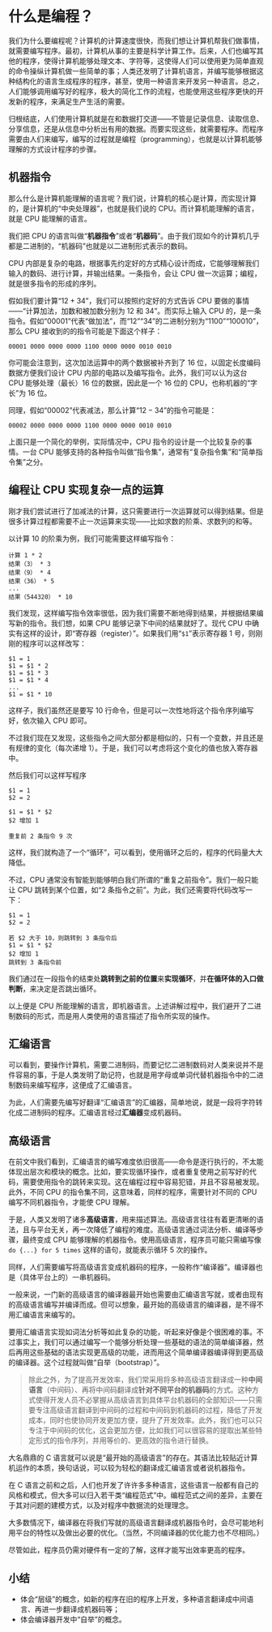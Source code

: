 # 什么是编程？

我们为什么要编程呢？计算机的计算速度很快，而我们想让计算机帮我们做事情，就需要编写程序。最初，计算机从事的主要是科学计算工作。后来，人们也编写其他的程序，使得计算机能够处理文本、字符等，这使得人们可以使用更为简单直观的命令操纵计算机做一些简单的事；人类还发明了计算机语言，并编写能够根据这种结构化的语言生成程序的程序，甚至，使用一种语言来开发另一种语言。总之，人们能够调用编写好的程序，极大的简化工作的流程，也能使用这些程序更快的开发新的程序，来满足生产生活的需要。

归根结底，人们使用计算机就是在和数据打交道——不管是记录信息、读取信息、分享信息，还是从信息中分析出有用的数据。而要实现这些，就需要程序。而程序需要由人们来编写，编写的过程就是编程（programming），也就是以计算机能够理解的方式设计程序的步骤。

## 机器指令

那么什么是计算机能理解的语言呢？我们说，计算机的核心是计算，而实现计算的，是计算机的“中央处理器”，也就是我们说的 CPU。而计算机能理解的语言，就是 CPU 能理解的语言。

我们把 CPU 的语言叫做“**机器指令**”或者“**机器码**”。由于我们现如今的计算机几乎都是二进制的，“机器码”也就是以二进制形式表示的数码。

CPU 内部是复杂的电路，根据事先约定好的方式精心设计而成，它能够理解我们输入的数码、进行计算，并输出结果。一条指令，会让 CPU 做一次运算；编程，就是很多指令的形成的序列。

假如我们要计算“$12 + 34$”，我们可以按照约定好的方式告诉 CPU 要做的事情——“计算加法，加数和被加数分别为 12 和 34”。而实际上输入 CPU 的，是一条指令。假如“00001”代表“做加法”，而“12”“34”的二进制分别为“1100”“100010”，那么 CPU 接收到的的指令可能是下面这个样子：

```text
00001 0000 0000 0000 1100 0000 0000 0010 0010
```

你可能会注意到，这次加法运算中的两个数据被补齐到了 16 位，以固定长度编码数据方便我们设计 CPU 内部的电路以及编写指令。此外，我们可以认为这台 CPU 能够处理（最长）16 位的数据，因此是一个 16 位的 CPU，也称机器的“字长”为 16 位。

同理，假如“00002”代表减法，那么计算“$12 - 34$”的指令可能是：

```text
00002 0000 0000 0000 1100 0000 0000 0010 0010
```

上面只是一个简化的举例，实际情况中，CPU 指令的设计是一个比较复杂的事情。一台 CPU 能够支持的各种指令叫做“指令集”，通常有“复杂指令集”和“简单指令集”之分。

## 编程让 CPU 实现复杂一点的运算

刚才我们尝试进行了加减法的计算，这只需要进行一次运算就可以得到结果。但是很多计算过程都需要不止一次运算来实现——比如求数的阶乘、求数列的和等。

以计算 10 的阶乘为例，我们可能需要这样编写指令：

```text
计算 1 * 2
结果（3） * 3
结果（9） * 4
结果（36） * 5
...
结果（544320） * 10
```

我们发现，这样编写指令效率很低，因为我们需要不断地得到结果，并根据结果编写新的指令。我们想，如果 CPU 能够记录下中间的结果就好了。现代 CPU 中确实有这样的设计，即“寄存器（register）”。如果我们用“`$1`”表示寄存器 1 号，则刚刚的程序可以这样改写：

```text
$1 = 1
$1 = $1 * 2
$1 = $1 * 3
$1 = $1 * 4
...
$1 = $1 * 10
```

这样子，我们虽然还是要写 10 行命令，但是可以一次性地将这个指令序列编写好，依次输入 CPU 即可。

不过我们现在又发现，这些指令之间大部分都是相似的，只有一个变数，并且还是有规律的变化（每次递增 1）。于是，我们可以考虑将这个变化的值也放入寄存器中。

然后我们可以这样写程序

```text
$1 = 1
$2 = 2

$1 = $1 * $2
$2 增加 1

重复前 2 条指令 9 次
```

这样，我们就构造了一个“循环”，可以看到，使用循环之后的，程序的代码量大大降低。

不过，CPU 通常没有智能到能够明白我们所谓的“重复之前指令”。我们一般只能让 CPU 跳转到某个位置，如“2 条指令之前”。为此，我们还需要将代码改写一下：

```text
$1 = 1
$2 = 2

若 $2 大于 10，则跳转到 3 条指令后
$1 = $1 * $2
$2 增加 1 
跳转到 3 条指令前
```

我们通过在一段指令的结束处**跳转到之前的位置**来**实现循环**，并**在循环体的入口做判断**，来决定是否跳出循环。

以上便是 CPU 所能理解的语言，即机器语言。上述讲解过程中，我们避开了二进制数码的形式，而是用人类使用的语言描述了指令所实现的操作。

## 汇编语言

可以看到，要操作计算机，需要二进制码，而要记忆二进制数码对人类来说并不是件容易的事，于是人类发明了助记符，也就是用字母或单词代替机器指令中的二进制数码来编写程序，这便成了汇编语言。

为此，人们需要先编写好翻译“汇编语言”的汇编器，简单地说，就是一段将字符转化成二进制码的程序。汇编语言经过**汇编器**变成机器码。

## 高级语言

在前文中我们看到，汇编语言的编写难度依旧很高——命令是逐行执行的，不太能体现出层次和模块的概念。比如，要实现循环操作，或者重复使用之前写好的代码，需要使用指令的跳转来实现。这在编程过程中容易犯错，并且不容易被发现。此外，不同 CPU 的指令集不同，这意味着，同样的程序，需要针对不同的 CPU 编写不同机器指令，才能使 CPU 理解。

于是，人类又发明了诸多**高级语言**，用来描述算法。高级语言往往有着更清晰的语法，且与平台无关，再一次降低了编程的难度。高级语言通过词法分析、编译等步骤，最终变成 CPU 能够理解的机器指令。使用高级语言，程序员可能只需编写像 `do {...} for 5 times` 这样的语句，就能表示循环 5 次的操作。

同样，人们需要编写将高级语言变成机器码的程序，一般称作“编译器”。编译器也是（具体平台上的）一串机器码。

一般来说，一门新的高级语言的编译器最开始也需要由汇编语言写就，或者由现有的高级语言编写并编译而成。但可以想象，最开始的高级语言的编译器，是不得不用汇编语言来编写的。

要用汇编语言实现如词法分析等如此复杂的功能，听起来好像是个很困难的事。不过事实上，我们可以通过编写一个能够分析处理一些基础的语法的简单编译器，然后再用这些基础的语法实现更高级的功能，进而用这个简单编译器编译得到更高级的编译器。这个过程就叫做“自举（bootstrap）”。

> 除此之外，为了提高开发效率，我们常采用将多种高级语言翻译成一种**中间语言**（中间码）、再将中间码翻译成**针对不同平台的机器码**的方式。这种方式使得开发人员不必掌握从高级语言到具体平台机器码的全部知识——只需要专注高级语言翻译到中间码的过程和中间码到机器码的过程，降低了开发成本，同时也使协同开发更加方便，提升了开发效率。此外，我们也可以只专注于中间码的优化，这会更加方便，比如我们可以很容易的提取出某些特定形式的指令序列，并用等价的、更高效的指令进行替换。

大名鼎鼎的 C 语言就可以说是“最开始的高级语言”的存在。其语法比较贴近计算机运作的本质，换句话说，可以较为轻松的翻译成汇编语言或者说机器指令。

在 C 语言之前和之后，人们也开发了许许多多种语言，这些语言一般都有自己的风格和模式，但大多可以归入若干类“编程范式”中。编程范式之间的差异，主要在于其对问题的建模方式，以及对程序中数据流的处理理念。

大多数情况下，编译器在将我们写就的高级语言翻译成机器指令时，会尽可能地利用平台的特性以及做出必要的优化。（当然，不同编译器的优化能力也不尽相同。）

尽管如此，程序员仍需对硬件有一定的了解，这样才能写出效率更高的程序。

## 小结

- 体会“层级”的概念，如新的程序在旧的程序上开发，多种语言翻译成中间语言、再进一步翻译成机器码等；
- 体会编译器开发中“自举”的概念。
